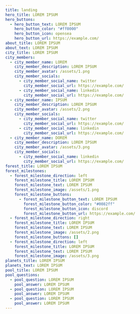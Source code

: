 ```yaml
---
title: landing
hero_title: LOREM IPSUM
hero_buttons:
  - hero_button_text: LOREM IPSUM
    hero_button_color: "#ff0000"
    hero_button_icon: opensea
    hero_button_url: https://example.com/
about_title: LOREM IPSUM
about_text: LOREM IPSUM
city_title: LOREM IPSUM
city_members:
  - city_member_name: LOREM
    city_member_description: LOREM IPSUM
    city_member_avatar: /assets/1.png
    city_member_socials:
      - city_member_social_name: twitter
        city_member_social_url: https://example.com/
      - city_member_social_name: linkedin
        city_member_social_url: https://example.com/
  - city_member_name: IPSUM
    city_member_description: LOREM IPSUM
    city_member_avatar: /assets/2.png
    city_member_socials:
      - city_member_social_name: twitter
        city_member_social_url: https://example.com/
      - city_member_social_name: linkedin
        city_member_social_url: https://example.com/
  - city_member_name: DOREM
    city_member_description: LOREM IPSUM
    city_member_avatar: /assets/3.png
    city_member_socials:
      - city_member_social_name: linkedin
        city_member_social_url: https://example.com/
forest_title: LOREM IPSUM
forest_milestones:
  - forest_milestone_direction: left
    forest_milestone_title: LOREM IPSUM
    forest_milestone_text: LOREM IPSUM
    forest_milestone_image: /assets/1.png
    forest_milestone_buttons:
      - forest_milestone_button_text: LOREM IPSUM
        forest_milestone_button_color: "#0082ff"
        forest_milestone_button_icon: discord
        forest_milestone_button_url: https://example.com/
  - forest_milestone_direction: right
    forest_milestone_title: LOREM IPSUM
    forest_milestone_text: LOREM IPSUM
    forest_milestone_image: /assets/2.png
    forest_milestone_buttons: []
  - forest_milestone_direction: left
    forest_milestone_title: LOREM IPSUM
    forest_milestone_text: LOREM IPSUM
    forest_milestone_image: /assets/3.png
planets_title: LOREM IPSUM
planets_text: LOREM IPSUM
pool_title: LOREM IPSUM
pool_questions:
  - pool_question: LOREM IPSUM
    pool_answer: LOREM IPSUM
  - pool_question: LOREM IPSUM
    pool_answer: LOREM IPSUM
  - pool_question: LOREM IPSUM
    pool_answer: LOREM IPSUM
---
```

